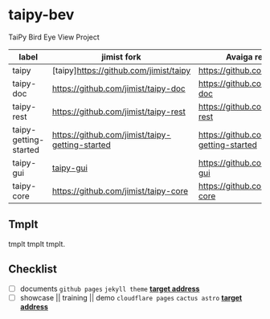 # taipy-bev

TaiPy Bird Eye View Project

| label                 | jimist fork                                     | Avaiga repository                               |
|-----------------------|-------------------------------------------------|-------------------------------------------------|
| taipy                 | [taipy]https://github.com/jimist/taipy                 | https://github.com/Avaiga/taipy                 |
| taipy-doc             | https://github.com/jimist/taipy-doc             | https://github.com/Avaiga/taipy-doc             |
| taipy-rest            | https://github.com/jimist/taipy-rest            | https://github.com/Avaiga/taipy-rest            |
| taipy-getting-started | https://github.com/jimist/taipy-getting-started | https://github.com/Avaiga/taipy-getting-started |
| taipy-gui             | [taipy-gui](https://github.com/jimist/taipy-gui)| https://github.com/Avaiga/taipy-gui             |
| taipy-core            | https://github.com/jimist/taipy-core            | https://github.com/Avaiga/taipy-core            |

## Tmplt

tmplt tmplt tmplt.

##  Checklist

- [ ] documents `github pages` `jekyll theme` **[target address](https://docs.taipy.jimist.com)**
- [ ] showcase || training || demo `cloudflare pages` `cactus astro` **[target address](https://taipy.jimist.com)**
